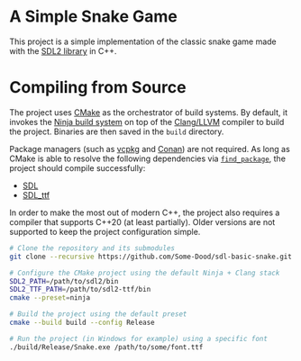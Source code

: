 # A Simple Snake Game
This project is a simple implementation of the classic snake game made with the [SDL2 library](https://libsdl.org) in C++.

# Compiling from Source
The project uses [CMake](https://cmake.org) as the orchestrator of build systems. By default, it invokes the [Ninja build system](https://ninja-build.org) on top of the [Clang/LLVM](https://clang.llvm.org) compiler to build the project. Binaries are then saved in the `build` directory.

Package managers (such as [vcpkg](https://vcpkg.io/en/index.html) and [Conan](https://conan.io)) are not required. As long as CMake is able to resolve the following dependencies via [`find_package`](https://cmake.org/cmake/help/latest/command/find_package.html), the project should compile successfully:

* [SDL](https://github.com/libsdl-org/SDL)
* [SDL_ttf](https://github.com/libsdl-org/SDL_ttf)

In order to make the most out of modern C++, the project also requires a compiler that supports C++20 (at least partially). Older versions are not supported to keep the project configuration simple.

```bash
# Clone the repository and its submodules
git clone --recursive https://github.com/Some-Dood/sdl-basic-snake.git

# Configure the CMake project using the default Ninja + Clang stack
SDL2_PATH=/path/to/sdl2/bin
SDL2_TTF_PATH=/path/to/sdl2-ttf/bin
cmake --preset=ninja

# Build the project using the default preset
cmake --build build --config Release

# Run the project (in Windows for example) using a specific font
./build/Release/Snake.exe /path/to/some/font.ttf
```
